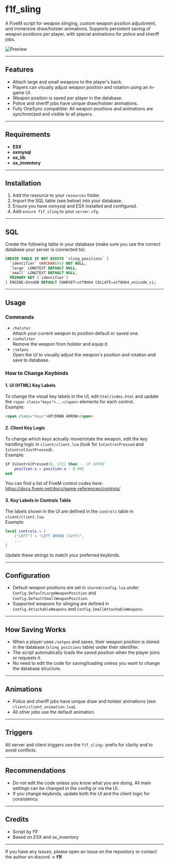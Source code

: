 # f1f_sling

A FiveM script for weapon slinging, custom weapon position adjustment, and immersive draw/holster animations. Supports persistent saving of weapon positions per player, with special animations for police and sheriff jobs.

![Preview](https://i.ibb.co/XktzzHdZ/Sn-mka-obrazovky-2025-08-09-130834.png)

---

## Features

- Attach large and small weapons to the player's back.
- Players can visually adjust weapon position and rotation using an in-game UI.
- Weapon position is saved per player in the database.
- Police and sheriff jobs have unique draw/holster animations.
- Fully OneSync compatible: All weapon positions and animations are synchronized and visible to all players.

---

## Requirements

- **ESX**
- **oxmysql** 
- **ox_lib** 
- **ox_inventory** 

---

## Installation

1. Add the resource to your `resources` folder.
2. Import the SQL table (see below) into your database.
3. Ensure you have oxmysql and ESX installed and configured.
4. Add `ensure f1f_sling` to your `server.cfg`.

---

## SQL

Create the following table in your database (make sure you use the correct database your server is connected to):

```sql
CREATE TABLE IF NOT EXISTS `sling_positions` (
  `identifier` VARCHAR(64) NOT NULL,
  `large` LONGTEXT DEFAULT NULL,
  `small` LONGTEXT DEFAULT NULL,
  PRIMARY KEY (`identifier`)
) ENGINE=InnoDB DEFAULT CHARSET=utf8mb4 COLLATE=utf8mb4_unicode_ci;
```

---

## Usage

### Commands

- `/holster`  
  Attach your current weapon to position default or saved one.
- `/unholster`  
  Remove the weapon from holster and equip it.
- `/setpos`  
  Open the UI to visually adjust the weapon's position and rotation and save to database.

### How to Change Keybinds

#### 1. UI (HTML) Key Labels

To change the visual key labels in the UI, edit `html/index.html` and update the `<span class="keys">...</span>` elements for each control.  
Example:
```html
<span class="keys">UP/DOWN ARROW</span>
```

#### 2. Client Key Logic

To change which keys actually move/rotate the weapon, edit the key handling logic in `client/client.lua` (look for `IsControlPressed` and `IsControlJustPressed`).  
Example:
```lua
if IsControlPressed(0, 172) then -- UP ARROW
    position.x = position.x - 0.005
end
```
You can find a list of FiveM control codes here:  
https://docs.fivem.net/docs/game-references/controls/

#### 3. Key Labels in Controls Table

The labels shown in the UI are defined in the `controls` table in `client/client.lua`.  
Example:
```lua
local controls = {
    ["LEFT"] = "LEFT ARROW (left)",
    ...
}
```
Update these strings to match your preferred keybinds.

---

## Configuration

- Default weapon positions are set in `shared/config.lua` under `Config.DefaultLargeWeaponPosition` and `Config.DefaultSmallWeaponPosition`.
- Supported weapons for slinging are defined in `Config.AttachableWeapons` and `Config.SmallAttachableWeapons`.

---

## How Saving Works

- When a player uses `/setpos` and saves, their weapon position is stored in the database (`sling_positions` table) under their identifier.
- The script automatically loads the saved position when the player joins or requests it.
- No need to edit the code for saving/loading unless you want to change the database structure.

---

## Animations

- Police and sheriff jobs have unique draw and holster animations (see `client/client_animation.lua`).
- All other jobs use the default animation.

---

## Triggers

All server and client triggers use the `f1f_sling:` prefix for clarity and to avoid conflicts.

---

## Recommendations

- Do not edit the code unless you know what you are doing. All main settings can be changed in the config or via the UI.
- If you change keybinds, update both the UI and the client logic for consistency.

---

## Credits

- Script by f1f
- Based on ESX and ox_inventory

---

If you have any issues, please open an issue on the repository or contact the author on discord -> **f1f**.
